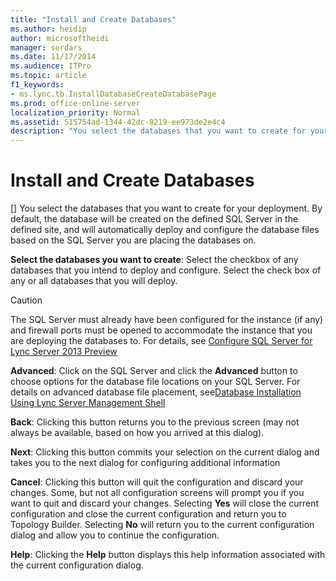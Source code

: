 ```yaml
---
title: "Install and Create Databases"
ms.author: heidip
author: microsoftheidi
manager: serdars
ms.date: 11/17/2014
ms.audience: ITPro
ms.topic: article
f1_keywords:
- ms.lync.tb.InstallDatabaseCreateDatabasePage
ms.prod: office-online-server
localization_priority: Normal
ms.assetid: 515754ad-1344-42dc-8219-ee973de2e4c4
description: "You select the databases that you want to create for your deployment. By default, the database will be created on the defined SQL Server in the defined site, and will automatically deploy and configure the database files based on the SQL Server you are placing the databases on."
---
```


# Install and Create Databases
[]
You select the databases that you want to create for your deployment. By default, the database will be created on the defined SQL Server in the defined site, and will automatically deploy and configure the database files based on the SQL Server you are placing the databases on.
  
 **Select the databases you want to create**: Select the checkbox of any databases that you intend to deploy and configure. Select the check box of any or all databases that you will deploy. 
  
> [!CAUTION]
> The SQL Server must already have been configured for the instance (if any) and firewall ports must be opened to accommodate the instance that you are deploying the databases to. For details, see [Configure SQL Server for Lync Server 2013 Preview](http://technet.microsoft.com/library/375e5cc4-e436-46dc-9b02-5063f35cdcc1.aspx)
  
 **Advanced**: Click on the SQL Server and click the **Advanced** button to choose options for the database file locations on your SQL Server. For details on advanced database file placement, see[Database Installation Using Lync Server Management Shell](http://technet.microsoft.com/library/c90a6449-4dd5-4b18-b21c-ea2c2a64dc3c.aspx)
  
 **Back**: Clicking this button returns you to the previous screen (may not always be available, based on how you arrived at this dialog).
  
 **Next**: Clicking this button commits your selection on the current dialog and takes you to the next dialog for configuring additional information
  
 **Cancel**: Clicking this button will quit the configuration and discard your changes. Some, but not all configuration screens will prompt you if you want to quit and discard your changes. Selecting **Yes** will close the current configuration and close the current configuration and return you to Topology Builder. Selecting **No** will return you to the current configuration dialog and allow you to continue the configuration.
  
 **Help**: Clicking the **Help** button displays this help information associated with the current configuration dialog.
  

